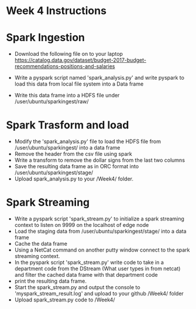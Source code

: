 # Week 4 Instructions

# Spark Ingestion
* Download the following file on to your laptop
     https://catalog.data.gov/dataset/budget-2017-budget-recommendations-positions-and-salaries

* Write a pyspark script named 'spark_analysis.py' and write pyspark to load this data from local file system into a Data frame
* Write this data frame into a HDFS file under /user/ubuntu/sparkingest/raw/

# Spark Trasform and load
* Modify the 'spark_analysis.py' file to load the HDFS file from /user/ubuntu/sparkingest/ into a data frame
* Remove the header from the csv file using spark
* Write a transform to remove the dollar signs from the last two columns
* Save the resulting data frame as in ORC format into /user/ubuntu/sparkingest/stage/
* Upload spark_analysis.py to your /Week4/ folder.

# Spark Streaming

* Write a pyspark script 'spark_stream.py' to initialize a spark streaming context to listen on 9999 on the localhost of edge node
* Load the staging data from /user/ubuntu/sparkingest/stage/  into a data frame
* Cache the data frame
* Using a NetCat command on another putty window connect to the spark streaming context.
* In the pyspark script 'spark_stream.py' write code to take in a department code from the DStream (What user types in from netcat) and filter the cached data frame with that department code
* print the resulting data frame.
* Start the spark_stream.py and output the console to 'myspark_stream_result.log' and upload to your github /Week4/ folder
* Upload spark_stream.py code to /Week4/
